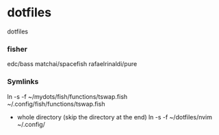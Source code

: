 # dotfiles
dotfiles

### fisher
edc/bass
matchai/spacefish
rafaelrinaldi/pure



### Symlinks
ln -s -f ~/mydots/fish/functions/tswap.fish ~/.config/fish/functions/tswap.fish

- whole directory (skip the directory at the end)
ln -s -f ~/dotfiles/nvim ~/.config/

